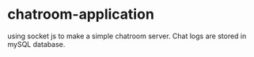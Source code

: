 # chatroom-application
using socket js to make a simple chatroom server. Chat logs are stored in mySQL database.
